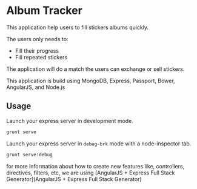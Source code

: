 # Album Tracker

This application help users to fill stickers albums quickly.

The users only needs to:
* Fill their progress
* Fill repeated stickers

The application will do a match the users can exchange or sell stickers.

This application is build using MongoDB, Express, Passport, Bower, AngularJS, and Node.js

## Usage
Launch your express server in development mode.
```bash
grunt serve
```
Launch your express server in `debug-brk` mode with a node-inspector tab.
```bash
grunt serve:debug
``` 

for more information about how to create new features like, controllers, directives, filters, etc, we are using [AngularJS + Express Full Stack Generator](AngularJS + Express Full Stack Generator)
